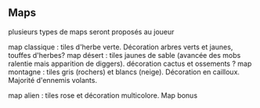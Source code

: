 ﻿## Maps

plusieurs types de maps seront proposés au joueur

map classique : tiles d'herbe verte. Décoration arbres verts et jaunes, touffes d'herbes?
map désert : tiles jaunes de sable (avancée des mobs ralentie mais apparition de diggers). décoration cactus et ossements ?
map montagne : tiles gris (rochers) et blancs (neige). Décoration en cailloux. Majorité d'ennemis volants.

map alien : tiles rose et décoration multicolore. Map bonus